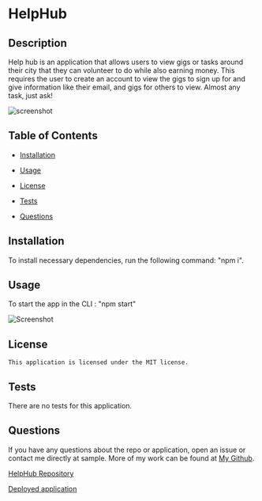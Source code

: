 # HelpHub

## Description

Help hub is an application that allows users to view gigs or tasks around their city that they can volunteer to do while also earning money. This requires the user to create an account to view the gigs to sign up for and give information like their email, and gigs for others to view. Almost any task, just ask!


![screenshot]()

  ## Table of Contents
  
  * [Installation](#installation)
  
  * [Usage](#usage)
  
  * [License](#license)

  * [Tests](#tests)
  
  * [Questions](#questions)
  
  ## Installation
  
  To install necessary dependencies, run the following command: "npm i".

   ## Usage

To start the app in the CLI : "npm start"  



![Screenshot]()



  ## License
    
    This application is licensed under the MIT license.
    

  ## Tests
  
  There are no tests for this application.
  
      
  ## Questions  

  If you have any questions about the repo or application, open an issue or contact me directly at sample. More of my work can be found at [My Github](https://github.com/brob92993).

  [HelpHub Repository](https://github.com/tloyzelle/Help-Hub.git)

  
  [Deployed application](https://helphub2022.herokuapp.com)
